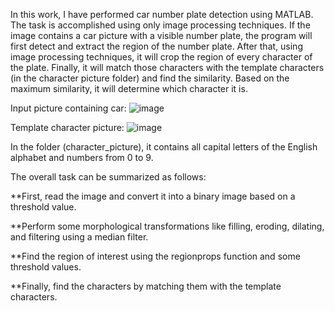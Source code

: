 In this work, I have performed car number plate detection using MATLAB. The task is accomplished using only image processing techniques. If the image contains a car picture with a visible number plate, the program will first detect and extract the region of the number plate. After that, using image processing techniques, it will crop the region of every character of the plate. Finally, it will match those characters with the template characters (in the character picture folder) and find the similarity. Based on the maximum similarity, it will determine which character it is.

Input picture containing car:
![image](https://github.com/aroob79/Car-number-plate-detector-using-Matlab/assets/107660687/666e3712-102c-46fe-bcc4-0b02941683a6) 

Template character picture:
![image](https://github.com/aroob79/Car-number-plate-detector-using-Matlab/assets/107660687/6af95d03-6761-4795-b683-65a246ebac57)

In the folder (character_picture), it contains all capital letters of the English alphabet and numbers from 0 to 9.

The overall task can be summarized as follows:


**First, read the image and convert it into a binary image based on a threshold value.


**Perform some morphological transformations like filling, eroding, dilating, and filtering using a median filter.


**Find the region of interest using the regionprops function and some threshold values.


**Finally, find the characters by matching them with the template characters.
